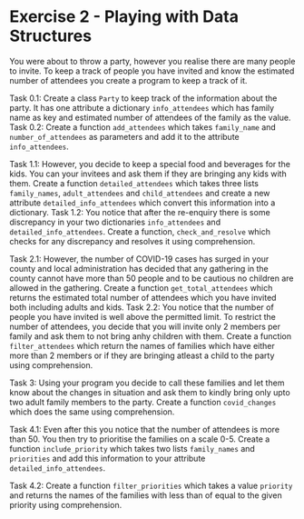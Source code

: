 # Exercise 2 - Playing with Data Structures

You were about to throw a party, however you realise there are many people to invite.
To keep a track of people you have invited and know the estimated number of attendees you create a program to keep a track of it.

Task 0.1: Create a class `Party` to keep track of the information about the party. It has one attribute a dictionary `info_attendees` which has family name as key and estimated number of attendees of the family as the value.
Task 0.2: Create a function `add_attendees` which takes `family_name` and `number_of_attendees` as parameters and add it to the attribute `info_attendees`.

Task 1.1: However, you decide to keep a special food and beverages for the kids. You can your invitees and ask them if they are bringing any kids with them. Create a function `detailed_attendees` which takes three lists `family_names`, `adult_attendees` and `child_attendees` and create a new attribute `detailed_info_attendees` which convert this information into a dictionary.
Task 1.2: You notice that after the re-enquiry there is some discrepancy in your two dictionaries `info_attendees` and `detailed_info_attendees`. Create a function, `check_and_resolve` which checks for any discrepancy and resolves it using comprehension.

Task 2.1: However, the number of COVID-19 cases has surged in your county and local administration has decided that any gathering in the county cannot have more than 50 people and to be cautious no children are allowed in the gathering. Create a function `get_total_attendees` which returns the estimated total number of attendees which you have invited both including adults and kids.
Task 2.2: You notice that the number of people you have invited is well above the permitted limit. To restrict the number of attendees, you decide that you will invite only 2 members per family and ask them to not bring anhy children with them. Create a function `filter_attendees` which return the names of families which have  either more than 2 members or if they are bringing atleast a child to the party using comprehension.

Task 3: Using your program you decide to call these families and let them know about the changes in situation and ask them to kindly bring only upto two adult family members to the party. Create a function `covid_changes` which does the same using comprehension.

Task 4.1: Even after this you notice that the number of attendees is more than 50. You then try to prioritise the families on a scale 0-5. Create a function `include_priority` which takes two lists `family_names` and `priorities` and add this information to your attribute `detailed_info_attendees`.

Task 4.2: Create a function `filter_priorities` which takes a value `priority` and returns the names of the families with less than of equal to the given priority using comprehension.
